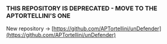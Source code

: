 ### THIS REPOSITORY IS DEPRECATED - MOVE TO THE APTORTELLINI'S ONE
New repository -> [https://github.com/APTortellini/unDefender](https://github.com/APTortellini/unDefender)
